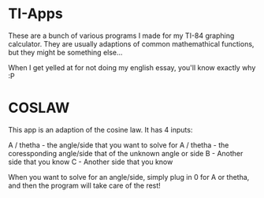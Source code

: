 # TI-Apps
These are a bunch of various programs I made for my TI-84 graphing calculator. They are usually adaptions of common mathemathical functions, but they might be something else...

When I get yelled at for not doing my english essay, you'll know exactly why :P

# COSLAW
This app is an adaption of the cosine law. It has 4 inputs:

A / thetha - the angle/side that you want to solve for
A / thetha - the coressponding angle/side that of the unknown angle or side
B - Another side that you know
C - Another side that you know

When you want to solve for an angle/side, simply plug in 0 for A or thetha, and then the program will take care of the rest!